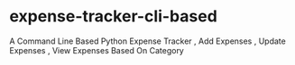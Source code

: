 # expense-tracker-cli-based
A Command Line Based Python Expense Tracker , Add Expenses , Update Expenses , View Expenses Based On Category

